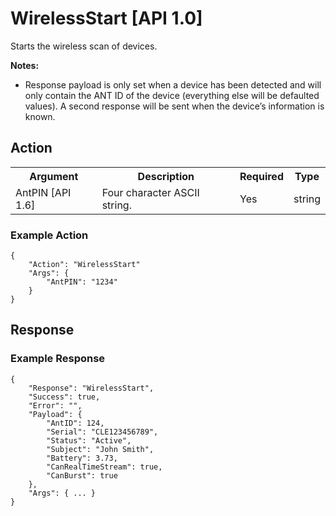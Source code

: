 # WirelessStart [API 1.0]

Starts the wireless scan of devices.

**Notes:**

* Response payload is only set when a device has been detected and will only contain the ANT ID of the device (everything else will be defaulted values). A second response will be sent when the device’s information is known.

## Action

<table>
  <tr>
    <th>Argument</th>
    <th>Description</th>
    <th>Required</th>
    <th>Type</th>
  </tr>
  <tr>
    <td>AntPIN [API 1.6]</td>
    <td>Four character ASCII string.</td>
    <td>Yes</td>
    <td>string</td>
  </tr>
</table>

### Example Action

    {
        "Action": "WirelessStart"
        "Args": {
            "AntPIN": "1234"
        }
    }

## Response

### Example Response

    {
        "Response": "WirelessStart",
        "Success": true,
        "Error": "",
        "Payload": {
            "AntID": 124,
            "Serial": "CLE123456789",
            "Status": "Active",
            "Subject": "John Smith",
            "Battery": 3.73,
            "CanRealTimeStream": true,
            "CanBurst": true
        },
        "Args": { ... }
    }